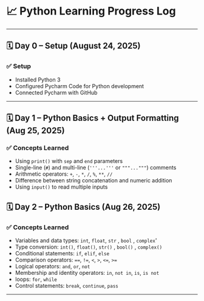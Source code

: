# 📈 Python Learning Progress Log

---

## 🗓️ Day 0 – Setup (August 24, 2025)

### ✅ Setup
- Installed Python 3
- Configured Pycharm Code for Python development
- Connected Pycharm with GitHub

---

## 🗓️ Day 1 – Python Basics + Output Formatting (Aug 25, 2025)

### ✅ Concepts Learned

- Using `print()` with `sep` and `end` parameters
- Single-line (`#`) and multi-line (`'''...'''` or `"""..."""`) comments
- Arithmetic operators: `+`, `-`, `*`, `/`, `%`, `**`, `//`
- Difference between string concatenation and numeric addition
- Using `input()`  to read multiple inputs

## 🗓️ Day 2 – Python Basics (Aug 26, 2025)

### ✅ Concepts Learned
- Variables and data types: `int`, `float`, `str` , `bool` , `complex`'
- Type conversion: `int()`, `float()`, `str()` , `bool()` , `complex()`
- Conditional statements: `if`, `elif`, `else`
- Comparison operators: `==`, `!=`, `<`, `>`, `<=`, `>=`
- Logical operators: `and`, `or`, `not`
- Membership and identity operators: `in`, `not in`, `is`, `is not`
- loops: `for`, `while`
- Control statements: `break`, `continue`, `pass`
---
